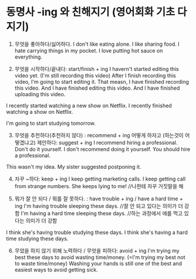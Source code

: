 # 동명사 -ing 와 친해지기 (영어회화 기초 다지기)
1. 무엇을 좋아하다/싫어하다.
I don't like eating alone.
I like sharing food.
I hate carrying things in my pocket.
I love putting hot sauce on everything.

2. 무엇을 시작하다/끝내다: start/finish + ing
I havern't started editing this video yet.
(I'm still recording this video) After I finish recording this video, I'm going to start editing it.
That measn, I have finished recording this video.
And I have finished editing this video.
And I have finished uploading this video.

I recently started watching a new show on Netflix.
I recently finished watching a show on Netflix.

I'm going to start studying tomorrow.

3. 무엇을 추천하다(추천하지 않다) : recommend + ing
    어떻게 하자고 (하는것이 어떻겠냐고) 제안하다: suggest + ing
I recommend hiring a professional. Don't do it yourself.
I don't recommend doing it yourself. You should hire a professional.

This wasn't my idea. My sister suggested postponing it.

4. 자꾸 ~하다: keep + ing
I keep getting marketing calls.
I keep getting call from strange numbers.
She keeps lying to me!  //나한테 자꾸 거짓말을 해

5. 뭐가 잘 안 되다 / 뭐를 잘 못하다. : have trouble + ing / have a hard time + ing
I'm having trouble sleeping these days.     //잘 안 되고 있다는 의미가 더 강함
I'm having a hard time sleeping these days.     //하는 과정에서 애를 먹고 있다는 의미가 더 강함

I think she's having trouble studying these days.
I think she's having a hard time studying these days.

6. 무었을 하지 않기 위해 노력하다 / 무엇을 피하다: avoid + ing
I'm trying my best these days to avoid wasting time/money.
(=I'm trying my best not to waste time/money)
Washing your hands is still one of the best and easiest ways to avoid getting sick.


